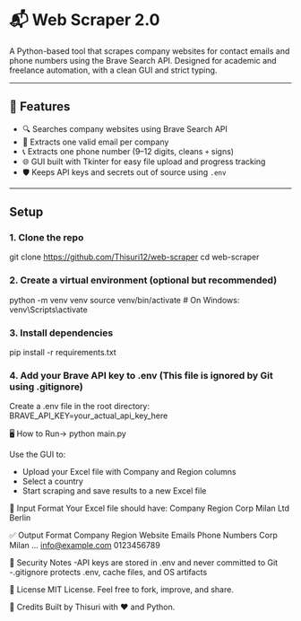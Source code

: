 # 📬 Web Scraper 2.0

A Python-based tool that scrapes company websites for contact emails and phone numbers using the Brave Search API. Designed for academic and freelance automation, with a clean GUI and strict typing.

---

## 🚀 Features

- 🔍 Searches company websites using Brave Search API
- 📧 Extracts one valid email per company
- 📞 Extracts one phone number (9–12 digits, cleans `+` signs)
- 🌐 GUI built with Tkinter for easy file upload and progress tracking
- 🛡️ Keeps API keys and secrets out of source using `.env`

---

## Setup

### 1. Clone the repo

git clone https://github.com/Thisuri12/web-scraper
cd web-scraper

### 2. Create a virtual environment (optional but recommended)

python -m venv venv
source venv/bin/activate # On Windows: venv\Scripts\activate

### 3. Install dependencies

pip install -r requirements.txt

### 4. Add your Brave API key to .env (This file is ignored by Git using .gitignore)
Create a .env file in the root directory:
BRAVE_API_KEY=your_actual_api_key_here

🖥️ How to Run-> python main.py

Use the GUI to:
- Upload your Excel file with Company and Region columns
- Select a country
- Start scraping and save results to a new Excel file

📁 Input Format
Your Excel file should have:
Company Region
Corp Milan
Ltd Berlin

✅ Output Format
Company Region Website Emails Phone Numbers
Corp Milan ... info@example.com 0123456789

🔐 Security Notes
-API keys are stored in .env and never committed to Git
-.gitignore protects .env, cache files, and OS artifacts

📄 License
MIT License. Feel free to fork, improve, and share.

🙌 Credits
Built by Thisuri with ❤️ and Python.
